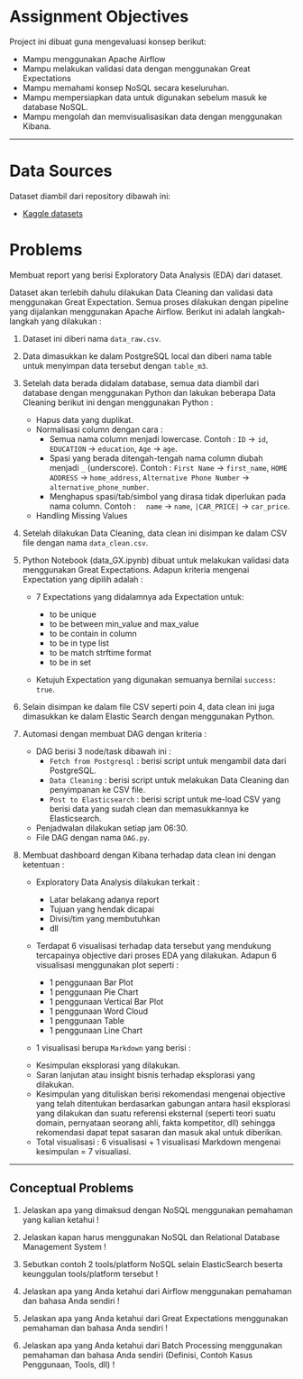 # Assignment Objectives

Project ini dibuat guna mengevaluasi konsep berikut:

- Mampu menggunakan Apache Airflow
- Mampu melakukan validasi data dengan menggunakan Great Expectations
- Mampu memahami konsep NoSQL secara keseluruhan.
- Mampu mempersiapkan data untuk digunakan sebelum masuk ke database NoSQL.
- Mampu mengolah dan memvisualisasikan data dengan menggunakan Kibana.

---

# Data Sources
Dataset diambil dari repository dibawah ini:

- [Kaggle datasets](https://www.kaggle.com/code/akshitmadan/complete-data-analysis-supermarket-dataset/input)

# Problems

Membuat report yang berisi Exploratory Data Analysis (EDA) dari dataset.
  
Dataset akan terlebih dahulu dilakukan Data Cleaning dan validasi data menggunakan Great Expectation. Semua proses dilakukan dengan pipeline yang dijalankan menggunakan Apache Airflow. Berikut ini adalah langkah-langkah yang dilakukan : 

1. Dataset ini diberi nama `data_raw.csv`.

2. Data dimasukkan ke dalam PostgreSQL local dan diberi nama table untuk menyimpan data tersebut dengan `table_m3`.

3. Setelah data berada didalam database, semua data diambil dari database dengan menggunakan Python dan lakukan beberapa Data Cleaning berikut ini dengan menggunakan Python :
   - Hapus data yang duplikat.
   - Normalisasi column dengan cara : 
     + Semua nama column menjadi lowercase. Contoh : `ID` → `id`, `EDUCATION` → `education`, `Age` → `age`.
     + Spasi yang berada ditengah-tengah nama column diubah menjadi `_` (underscore). Contoh : `First Name` → `first_name`, `HOME ADDRESS` → `home_address`, `Alternative Phone Number` → `alternative_phone_number`.
     + Menghapus spasi/tab/simbol yang dirasa tidak diperlukan pada nama column. Contoh : `  name` → `name`, `|CAR_PRICE|` → `car_price`.
   - Handling Missing Values

4. Setelah dilakukan Data Cleaning, data clean ini disimpan ke dalam CSV file dengan nama `data_clean.csv`.

5. Python Notebook (data_GX.ipynb) dibuat untuk melakukan validasi data menggunakan Great Expectations. Adapun kriteria mengenai Expectation yang dipilih adalah :
   - 7 Expectations yang didalamnya ada Expectation untuk:
     + to be unique
     + to be between min_value and max_value
     + to be contain in column
     + to be in type list
     + to be match strftime format
     + to be in set


   - Ketujuh Expectation yang digunakan semuanya bernilai `success: true`.

6. Selain disimpan ke dalam file CSV seperti poin 4, data clean ini juga dimasukkan ke dalam Elastic Search dengan menggunakan Python.

7. Automasi dengan membuat DAG dengan kriteria :
   - DAG berisi 3 node/task dibawah ini :
     + `Fetch from Postgresql` : berisi script untuk mengambil data dari PostgreSQL.
     + `Data Cleaning` : berisi script untuk melakukan Data Cleaning dan penyimpanan ke CSV file.
     + `Post to Elasticsearch` : berisi script untuk me-load CSV yang berisi data yang sudah clean dan memasukkannya ke Elasticsearch.
   - Penjadwalan dilakukan setiap jam 06:30.
   - File DAG dengan nama `DAG.py`.

8. Membuat dashboard dengan Kibana terhadap data clean ini dengan ketentuan :
   - Exploratory Data Analysis dilakukan terkait :
     * Latar belakang adanya report
     * Tujuan yang hendak dicapai
     * Divisi/tim yang membutuhkan
     * dll
   - Terdapat 6 visualisasi terhadap data tersebut yang mendukung tercapainya objective dari proses EDA yang dilakukan. Adapun 6 visualisasi menggunakan plot seperti :
     * 1 penggunaan Bar Plot
     * 1 penggunaan Pie Chart
     * 1 penggunaan Vertical Bar Plot
     * 1 penggunaan Word Cloud
     * 1 penggunaan Table
     * 1 penggunaan Line Chart
     
    - 1 visualisasi berupa `Markdown` yang berisi :
     + Kesimpulan eksplorasi yang dilakukan.
     + Saran lanjutan atau insight bisnis terhadap eksplorasi yang dilakukan.
     + Kesimpulan yang dituliskan berisi rekomendasi mengenai objective yang telah ditentukan berdasarkan gabungan antara hasil eksplorasi yang dilakukan dan suatu referensi eksternal (seperti teori suatu domain, pernyataan seorang ahli, fakta kompetitor, dll) sehingga rekomendasi dapat tepat sasaran dan masuk akal untuk diberikan.
   - Total visualisasi : 6 visualisasi + 1 visualisasi Markdown mengenai kesimpulan = 7 visualiasi.
   
---
## Conceptual Problems

1. Jelaskan apa yang dimaksud dengan NoSQL menggunakan pemahaman yang kalian ketahui !

2. Jelaskan kapan harus menggunakan NoSQL dan Relational Database Management System !

3. Sebutkan contoh 2 tools/platform NoSQL selain ElasticSearch beserta keunggulan tools/platform tersebut !

4. Jelaskan apa yang Anda ketahui dari Airflow menggunakan pemahaman dan bahasa Anda sendiri !

5. Jelaskan apa yang Anda ketahui dari Great Expectations menggunakan pemahaman dan bahasa Anda sendiri !

6. Jelaskan apa yang Anda ketahui dari Batch Processing menggunakan pemahaman dan bahasa Anda sendiri (Definisi, Contoh Kasus Penggunaan, Tools, dll) !